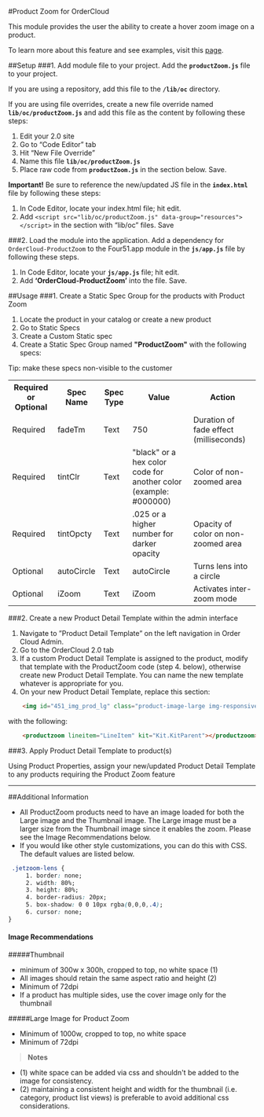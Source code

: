 #Product Zoom for OrderCloud 

This module provides the user the ability to create a hover zoom image on a product. 

To learn more about this feature and see examples, visit this [page](https://volition.four51ordercloud.com/store/product/ProductZoom#example). 


##Setup
###1. Add module file to your project.
Add the **`productZoom.js`** file to your project.

If you are using a repository, add this file to the **`/lib/oc`** directory.

If you are using file overrides, create a new file override named **`lib/oc/productZoom.js`** and add this file as the content by following these steps: 

 1. Edit your 2.0 site
 2. Go to “Code Editor” tab
 3. Hit “New File Override”
 4. Name this file **`lib/oc/productZoom.js`**
 5. Place raw code from **`productZoom.js`**  in the section below. Save.

**Important!** Be sure to reference the new/updated JS file in the **`index.html`** file by following these steps: 

1. In Code Editor, locate your index.html file; hit edit. 
2. Add `<script src="lib/oc/productZoom.js" data-group="resources"></script>` in the section with “lib/oc” files. Save


###2. Load the module into the application.
Add a dependency for `OrderCloud-ProductZoom` to the Four51.app module in the **`js/app.js`** file by following these steps. 

 1. In Code Editor, locate your **`js/app.js`** file; hit edit. 
 2.  Add **‘OrderCloud-ProductZoom’** into the file. Save.

##Usage
###1. Create a Static Spec Group for the products with Product Zoom

 1. Locate the product in your catalog or create a new product 
 2. Go to Static Specs
 3. Create a Custom Static spec
 4. Create a Static Spec Group named **"ProductZoom"** with the following specs:

Tip: make these specs non-visible to the customer

<table>
  <tr>
    <th>Required or Optional</th>
    <th>Spec Name</th>
    <th>Spec Type</th>
    <th>Value</th>
    <th>Action</th>
  </tr>
  <tr>
    <td>Required</td>
    <td>fadeTm</td>
    <td>Text</td>
    <td>750</td>
    <td>Duration of fade effect (milliseconds)</td>
  </tr>
  <tr>
    <td>Required</td>
    <td>tintClr</td>
    <td>Text</td>
    <td>"black" or a hex color code for another color (example: #000000)</td>
    <td>Color of non-zoomed area</td>
  </tr>
  <tr>
    <td>Required</td>
    <td>tintOpcty</td>
    <td>Text</td>
    <td>.025 or a higher number for darker opacity</td>
    <td>Opacity of color on non-zoomed area</td>
  </tr>
  <tr>
    <td>Optional</td>
    <td>autoCircle</td>
    <td>Text</td>
    <td>autoCircle</td>
    <td>Turns lens into a circle</td>
  </tr>
  <tr>
    <td>Optional</td>
    <td>iZoom</td>
    <td>Text</td>
    <td>iZoom</td>
    <td>Activates inter-zoom mode</td>
  </tr>
</table>

###2. Create a new Product Detail Template within the admin interface

 1. Navigate to ”Product Detail Template” on the left navigation in
    Order Cloud Admin. 
 2. Go to the OrderCloud 2.0 tab
 3. If a custom Product Detail Template is assigned to the product, modify that template
    with the ProductZoom code (step 4. below), otherwise create new
    Product Detail Template. You can name the new template whatever is
    appropriate for you.
 4. On your new Product Detail Template, replace this section:

```html
    <img id="451_img_prod_lg" class="product-image-large img-responsive" ng-src="{{LineItem.Variant.PreviewUrl || LineItem.Variant.LargeImageUrl || LineItem.Product.LargeImageUrl}}" imageonload />
```

with the following:

```html
    <productzoom lineitem="LineItem" kit="Kit.KitParent"></productzoom>
```

###3. Apply Product Detail Template to product(s)

Using Product Properties, assign your new/updated Product Detail Template to any products requiring the Product Zoom feature


----------


##Additional Information

 * All ProductZoom products need to have an image loaded for both the Large image and the Thumbnail image. The Large image must be a larger size from the Thumbnail image since it enables the zoom. Please see the Image Recommendations below. 
 * If you would like other style customizations, you can do this with CSS.  The default values are listed below. 
```css
 .jetzoom-lens {
	 1. border: none;
	 2. width: 80%;
	 3. height: 80%;
	 4. border-radius: 20px;
	 5. box-shadow: 0 0 10px rgba(0,0,0,.4);
	 6. cursor: none;
}
```

#### Image Recommendations
#####Thumbnail
* minimum of 300w x 300h, cropped to top, no white space (1)
* All images should retain the same aspect ratio and height (2)
* Minimum of 72dpi
* If a product has multiple sides, use the cover image only for the thumbnail

#####Large Image for Product Zoom
* Minimum of 1000w, cropped to top, no white space
* Minimum of 72dpi

>**Notes**
* (1) white space can be added via css and shouldn't be added to the image for consistency. 
* (2) maintaining a consistent height and width for the thumbnail (i.e. category, product list views) is preferable to avoid additional css considerations. 
